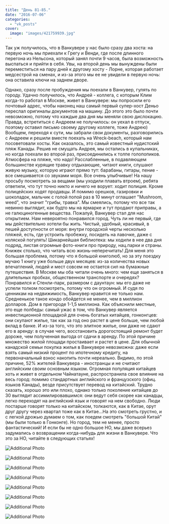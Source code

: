```yaml
---
title: "День 81-85."
date: "2016-07-06"
categories: 
  - "vk_posts"
cover:
  image: "images/421759939.jpg"
---
```


Так уж получилось, что в Ванкувере у нас было сразу два хоста: на первую ночь мы приехали к Грегу и Венди, где после длинного перегона из Нельсона, который занял почти 9 часов, была возможность выспаться и прийти в себя. Увы, на второй день мы вынуждены были переместиться на пару дней к другому хосту - Лорне, которая работает медсестрой на сменах, и из-за этого мы ее не увидели в первую ночь: она оставила ключи на заднем дворе.

<!--more-->

Однако, сразу после пробуждения мы поехали в Ванкувер, гулять по городу. Удачно получилось, что Андрей - коллега, с которым Клим когда-то работал в Москве, живет в Ванкувере: мы попросили его почтовый адрес, чтобы наконец наш самый первый супер-хост Деньо переслал оригиналы документов на машину. До этого это было почти невозможно, потому что каждые два дня мы меняли свою дислокацию. Правда, встретиться с Андреем не получилось: он уехал в отпуск, поэтому оставил письмо своему другому коллеге, тоже Андрею) Вообщем, переходя к сути, мы забрали свои документы, разговорились с Андреем и решили вместе поехать на Wreck-beach, который нам посоветовали хосты. Как оказалось, это самый известный нудистский пляж Канады. Решив не смущать Андрея, мы остались в купальниках, но когда поехали во второй раз, присоединились к толпе голопопиков. Атмосфера на пляже, что надо! Расслабленные, в подавляющем большинстве курящие травку отдыхающие, читают книги, слушают живую музыку, которую играют прямо тут: барабаны, гитары, пение - все смешивается со звуками моря. Все очень улыбчивые! На нашу просьбу посмотреть за вещами (мы уходили плавать втроем), ребята ответили, что тут точно никто и ничего не ворует: ходит полиция. Кроме полицейских ходят продавцы. И помимо орешков, газировки и шоколадок, мальчик с голой попой раз в 10 минут оглашает "Mushroom, weed", что значит "грибы, травка". Мы смеялись, потому что все так невинно выглядит, как будто мы на ярмарке и тут продают приправы, а не галюциногенные вещества. Пожалуй, Ванкувер стал для нас открытием. Нам невероятно понравился город. Чуть ли не первый, где мы действительно хотели бы жить. Чистый, удобный, красивый, в пешей доступности от моря: внутри городской черты несколько пляжей, есть, где устроить пробежку, посидеть на лавочке, даже с коляской погулять! Шикарнейшая библиотека: мы ходили в нее два дня подряд, листая огромные фото-книги про природу, нац.парки и страны. Книжек столько, что читать всю жизнь-неперечитать! Для меня это большая проблема, потому что я большой книголюб, но за эту поездку мучаю 1 книгу уже больше двух месяцев: из-за количества новых впечатлений, людей и мест совсем не остается сил на бумажные путешествия. В Москве мы оба читали очень много: чем еще заняться в длительных пробках, общественном транспорте и очередях? Понравился и Стенли-парк, размером с даунтаун: мы его даже не успели толком посмотреть, потому что он огромный. И судя по ценникам на недвижимость, Ванкувер нравится не только нам. Средненькое такое кондо обойдется не менее, чем в миллион долларов. Дом в пригороде 1-1,5 миллиона. Как объяснили местные, это еще полбеды: самый ужас в том, что Ванкувер является инвестиционной площадкой для очень богатых китайцев, гонконгцев: они скупают жилье, так как за год оно растет в цене больше, чем любой вклад в банке. И из-за того, что это элитное жилье, они даже не сдают его в аренду: в случае чего, восстановить дорогостоящий ремонт будет дороже, чем полученная выгода от сдачи в аренду. По этой причине множество жилой площади простаивает и растет в цене. Для обычной канадской семьи покупка жилья в Ванкувере невозможна: даже если взять самый низкий процент по ипотечному кредиту, на первоначальный взнос накопить почти нереально. Видимо, по этой причине, 52% жителей Ванкувера - иностранцы и не считают английским своим основным языком. Огромная популяция китайцев хоть и живет в отдельном Чайнатауне, распространила свое влияние на весь город: помимо стандартных английского и французского (офиц. языков Канады), везде присутствует перевод на китайский. Трудно сказать, хорошо это или плохо, однако только поколение китайцев до 30 выглядит ассимилировавшимся: они ведут себя скорее как канадцы, легко переходят на английский язык и говорят на нем свободно. Люди постарше говорят только на китайском, толкаются, как в Китае, орут друг другу через квартал тоже как в Китае...На это смотреть грустно, и с легкой дрожью думаем о том, как поедем смотреть "большой Китай" (мы были только в Гонконге). Но город, тем не менее, просто фантастический! И если бы не одно большое НО, мы даже всерьез задумались о возвращении когда-нибудь для жизни в Ванкувере. Что это за НО, читайте в следующих статьях!

![Additional Photo](https://vodpop.ru/wp-content/uploads/2023/07/421759940.jpg)

![Additional Photo](https://vodpop.ru/wp-content/uploads/2023/07/421759941.jpg)

![Additional Photo](https://vodpop.ru/wp-content/uploads/2023/07/421759942.jpg)

![Additional Photo](https://vodpop.ru/wp-content/uploads/2023/07/421759943.jpg)

![Additional Photo](https://vodpop.ru/wp-content/uploads/2023/07/421759944.jpg)

![Additional Photo](https://vodpop.ru/wp-content/uploads/2023/07/421759945.jpg)

![Additional Photo](https://vodpop.ru/wp-content/uploads/2023/07/421759946.jpg)

![Additional Photo](https://vodpop.ru/wp-content/uploads/2023/07/421759947.jpg)
